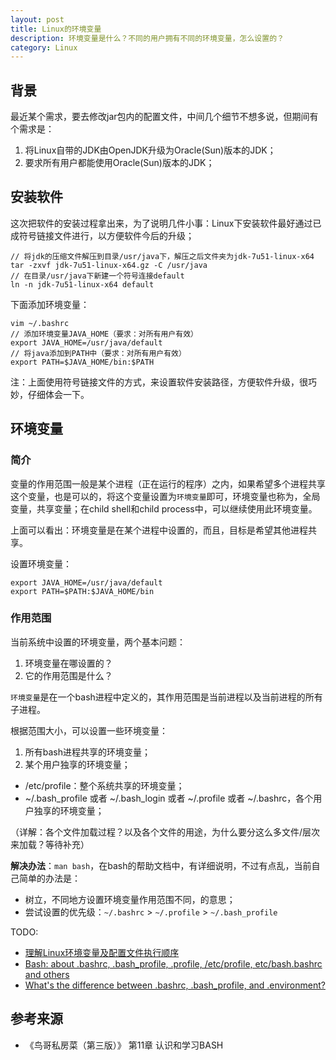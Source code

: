 ```yaml
---
layout: post
title: Linux的环境变量
description: 环境变量是什么？不同的用户拥有不同的环境变量，怎么设置的？
category: Linux
---
```


## 背景

最近某个需求，要去修改jar包内的配置文件，中间几个细节不想多说，但期间有个需求是：

1. 将Linux自带的JDK由OpenJDK升级为Oracle(Sun)版本的JDK；
2. 要求所有用户都能使用Oracle(Sun)版本的JDK；

## 安装软件

这次把软件的安装过程拿出来，为了说明几件小事：Linux下安装软件最好通过已成符号链接文件进行，以方便软件今后的升级；

	// 将jdk的压缩文件解压到目录/usr/java下，解压之后文件夹为jdk-7u51-linux-x64
	tar -zxvf jdk-7u51-linux-x64.gz -C /usr/java
	// 在目录/usr/java下新建一个符号连接default
	ln -n jdk-7u51-linux-x64 default

下面添加环境变量：

	vim ~/.bashrc
	// 添加环境变量JAVA_HOME（要求：对所有用户有效）
	export JAVA_HOME=/usr/java/default
	// 将java添加到PATH中（要求：对所有用户有效）
	export PATH=$JAVA_HOME/bin:$PATH

注：上面使用符号链接文件的方式，来设置软件安装路径，方便软件升级，很巧妙，仔细体会一下。

## 环境变量

### 简介

变量的作用范围一般是某个进程（正在运行的程序）之内，如果希望多个进程共享这个变量，也是可以的，将这个变量设置为`环境变量`即可，环境变量也称为，全局变量，共享变量；在child shell和child process中，可以继续使用此环境变量。

上面可以看出：环境变量是在某个进程中设置的，而且，目标是希望其他进程共享。

设置环境变量：

	export JAVA_HOME=/usr/java/default
	export PATH=$PATH:$JAVA_HOME/bin

### 作用范围

当前系统中设置的环境变量，两个基本问题：

1. 环境变量在哪设置的？
2. 它的作用范围是什么？

`环境变量`是在一个bash进程中定义的，其作用范围是当前进程以及当前进程的所有子进程。

根据范围大小，可以设置一些环境变量：

1. 所有bash进程共享的环境变量；
2. 某个用户独享的环境变量；

* /etc/profile：整个系统共享的环境变量；
* ~/.bash_profile 或者 ~/.bash_login 或者 ~/.profile 或者 ~/.bashrc，各个用户独享的环境变量；

（详解：各个文件加载过程？以及各个文件的用途，为什么要分这么多文件/层次来加载？等待补充）

**解决办法**：`man bash`，在bash的帮助文档中，有详细说明，不过有点乱，当前自己简单的办法是：

* 树立，不同地方设置环境变量作用范围不同，的意思；
* 尝试设置的优先级：`~/.bashrc` > `~/.profile` > `~/.bash_profile`





TODO:

* [理解Linux环境变量及配置文件执行顺序][理解Linux环境变量及配置文件执行顺序]
* [Bash: about .bashrc, .bash_profile, .profile, /etc/profile, etc/bash.bashrc and others][Bash: about .bashrc, .bash_profile, .profile, /etc/profile, etc/bash.bashrc and others]
* [What's the difference between .bashrc, .bash_profile, and .environment?][What's the difference between .bashrc, .bash_profile, and .environment?]






## 参考来源

* 《鸟哥私房菜（第三版）》 第11章 认识和学习BASH








[理解Linux环境变量及配置文件执行顺序]:															http://liuzhijun.iteye.com/blog/1744465
[Bash: about .bashrc, .bash_profile, .profile, /etc/profile, etc/bash.bashrc and others]:		http://stefaanlippens.net/bashrc_and_others
[What's the difference between .bashrc, .bash_profile, and .environment?]:						http://stackoverflow.com/questions/415403/whats-the-difference-between-bashrc-bash-profile-and-environment




